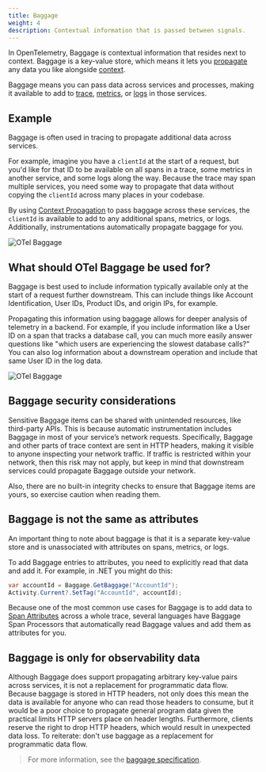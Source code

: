 ```yaml
---
title: Baggage
weight: 4
description: Contextual information that is passed between signals.
---
```


In OpenTelemetry, Baggage is contextual information that resides next to
context. Baggage is a key-value store, which means it lets you [propagate](/docs/concepts/context-propagation/#propagation) any
data you like alongside [context](/docs/concepts/context-propagation/#context).

Baggage means you can pass data across services and processes, making it
available to add to [trace](/docs/concepts/signals/traces/), [metrics](/docs/concepts/signals/metrics/), or [logs](/docs/concepts/signals/logs/) in those services.

## Example

Baggage is often used in tracing to propagate additional data across services.

For example, imagine you have a `clientId` at the start of a request, but you'd
like for that ID to be available on all spans in a trace, some metrics in
another service, and some logs along the way. Because the trace may span
multiple services, you need some way to propagate that data without copying the
`clientId` across many places in your codebase.

By using
[Context Propagation](/docs/concepts/signals/traces/#context-propagation) to
pass baggage across these services, the `clientId` is available to add to any
additional spans, metrics, or logs. Additionally, instrumentations automatically
propagate baggage for you.

![OTel Baggage](/img/otel-baggage.svg)

## What should OTel Baggage be used for?

Baggage is best used to include information typically available only at the
start of a request further downstream. This can include things like Account
Identification, User IDs, Product IDs, and origin IPs, for example.

Propagating this information using baggage allows for deeper analysis of telemetry
in a backend. For example, if you include information like a User ID on a span
that tracks a database call, you can much more easily answer questions like
"which users are experiencing the slowest database calls?" You can also log
information about a downstream operation and include that same User ID in the
log data.

![OTel Baggage](/img/otel-baggage-2.svg)

## Baggage security considerations

Sensitive Baggage items can be shared with unintended resources, like
third-party APIs. This is because automatic instrumentation includes Baggage in
most of your service’s network requests. Specifically, Baggage and other parts
of trace context are sent in HTTP headers, making it visible to anyone
inspecting your network traffic. If traffic is restricted within your network,
then this risk may not apply, but keep in mind that downstream services could
propagate Baggage outside your network.

Also, there are no built-in integrity checks to ensure that Baggage items are
yours, so exercise caution when reading them.

## Baggage is not the same as attributes

An important thing to note about baggage is that it is a separate key-value
store and is unassociated with attributes on spans, metrics, or logs.

To add Baggage entries to attributes, you need to explicitly read that data and
add it. For example, in .NET you might do this:

```csharp
var accountId = Baggage.GetBaggage("AccountId");
Activity.Current?.SetTag("AccountId", accountId);
```

Because one of the most common use cases for Baggage is to add data to
[Span Attributes](/docs/concepts/signals/traces/#attributes) across a whole
trace, several languages have Baggage Span Processors that automatically read
Baggage values and add them as attributes for you.

## Baggage is only for observability data

Although Baggage does support propagating arbitrary key-value pairs across
services, it is not a replacement for programmatic data flow. Because baggage is
stored in HTTP headers, not only does this mean the data is available for anyone
who can read those headers to consume, but it would be a poor choice to
propagate general program data given the practical limits HTTP servers place on
header lengths. Furthermore, clients reserve the right to drop HTTP headers,
which would result in unexpected data loss. To reiterate: don't use baggage
as a replacement for programmatic data flow.

> For more information, see the [baggage specification][].

[baggage specification]: /docs/specs/otel/overview/#baggage-signal
